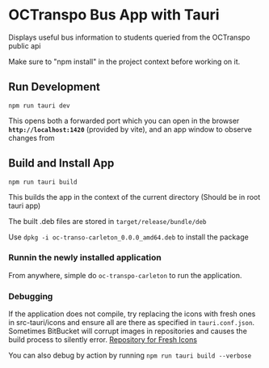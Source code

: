 # OCTranspo Bus App with Tauri

Displays useful bus information to students queried from the OCTranspo public api

Make sure to "npm install" in the project context before working on it.

## Run Development

```npm run tauri dev```

This opens both a forwarded port which you can open in the browser **`http://localhost:1420`** (provided by vite), and an app window to observe changes from

## Build and Install App

```npm run tauri build```

This builds the app in the context of the current directory (Should be in root tauri app)

The built .deb files are stored in ```target/release/bundle/deb```

Use ```dpkg -i oc-transo-carleton_0.0.0_amd64.deb``` to install the package

### Runnin the newly installed application

From anywhere, simple do ```oc-transpo-carleton``` to run the application.

### Debugging

If the application does not compile, try replacing the icons with fresh ones in src-tauri/icons and ensure all are there as specified in ```tauri.conf.json```. Sometimes BitBucket will corrupt images in repositories and causes the build process to silently error.
[Repository for Fresh Icons](https://github.com/jeremychone-channel/rust-tauri-intro/tree/main/src-tauri/icons)

You can also debug by action by running ```npm run tauri build --verbose```